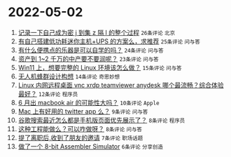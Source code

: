 # 2022-05-02

1. [记录一下自己成为密 j 到集 z 隔 l 的整个过程](https://www.v2ex.com/t/850478) `26条评论` `北京`
1. [有自己搭建低功耗迷你主机+UPS 的方案么，求推荐](https://www.v2ex.com/t/850467) `25条评论` `问与答`
1. [有什么便携点的乐器是可以自学的吗？](https://www.v2ex.com/t/850472) `24条评论` `问与答`
1. [资产到 1~2 千万的中产要不要润呢？](https://www.v2ex.com/t/850477) `23条评论` `问与答`
1. [Win11 上，想要完整的 Linux 环境该怎么做？](https://www.v2ex.com/t/850464) `15条评论` `问与答`
1. [无人机蜂群设计构想](https://www.v2ex.com/t/850468) `14条评论` `奇思妙想`
1. [Linux 内网远程桌面 vnc xrdp teamviewer anydesk 哪个最流畅？综合体验最好？](https://www.v2ex.com/t/850475) `12条评论` `程序员`
1. [6 月出 macbook air 的可能性大吗？](https://www.v2ex.com/t/850460) `10条评论` `Apple`
1. [Mac 上有好用的 twitter app 么？](https://www.v2ex.com/t/850470) `9条评论` `问与答`
1. [谷歌搜索最近怎么都是手机版页面优先展示了？](https://www.v2ex.com/t/850476) `8条评论` `程序员`
1. [这种工程能做么？可以咋做呀？](https://www.v2ex.com/t/850462) `8条评论` `问与答`
1. [提了离职后,收到了朋友的邀请](https://www.v2ex.com/t/850479) `7条评论` `职场话题`
1. [做了一个 8-bit Assembler Simulator](https://www.v2ex.com/t/850469) `6条评论` `分享创造`
